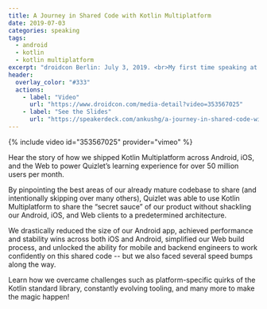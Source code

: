 ```yaml
---
title: A Journey in Shared Code with Kotlin Multiplatform
date: 2019-07-03
categories: speaking
tags:
  - android
  - kotlin
  - kotlin multiplatform
excerpt: "droidcon Berlin: July 3, 2019. <br>My first time speaking at a conference!"
header:
  overlay_color: "#333"
  actions:
    - label: "Video"
      url: "https://www.droidcon.com/media-detail?video=353567025"
    - label: "See the Slides"
      url: "https://speakerdeck.com/ankushg/a-journey-in-shared-code-with-kotlin-multiplatform-droidcon-berlin-2019"
---
```


{% include video id="353567025" provider="vimeo" %}

Hear the story of how we shipped Kotlin Multiplatform across Android, iOS, and the Web to power Quizlet’s learning experience for over 50 million users per month. 

By pinpointing the best areas of our already mature codebase to share (and intentionally skipping over many others), Quizlet was able to use Kotlin Multiplatform to share the “secret sauce” of our product without shackling our Android, iOS, and Web clients to a predetermined architecture.

We drastically reduced the size of our Android app, achieved performance and stability wins across both iOS and Android, simplified our Web build process, and unlocked the ability for mobile and backend engineers to work confidently on this shared code -- but we also faced several speed bumps along the way.

Learn how we overcame challenges such as platform-specific quirks of the Kotlin standard library, constantly evolving tooling, and many more to make the magic happen!
